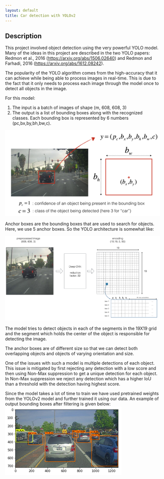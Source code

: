 ```yaml
---
layout: default
title: Car detection with YOLOv2
---
```


## **Description**

This project involved object detection using the very powerful YOLO model. Many of the ideas in this project are described in the two YOLO papers: Redmon et al., 2016 (https://arxiv.org/abs/1506.02640) and Redmon and Farhadi, 2016 (https://arxiv.org/abs/1612.08242).

The popularity of the YOLO algorithm comes from the high-accuracy that it can achieve while being able to process images in real-time. This is due to the fact that it only needs to process each image through the model once to detect all objects in the image. 

For this model:
1. The input is a batch of images of shape (m, 608, 608, 3)
2. The output is a list of bounding boxes along with the recognized classes. Each bounding box is represented by 6 numbers  (pc,bx,by,bh,bw,c).

<img src="/assets/img/box_label.png" alt="Logo" />

Anchor boxes are the bounding boxes that are used to search for objects. Here, we use 5 anchor boxes. So the YOLO architecture is somewhat like:

<img src="/assets/img/yolo_architecture.png" alt="Logo" />

The model tries to detect objects in each of the segments in the 19X19 grid and the segment which holds the center of the object is responsible for detecting the image.

The anchor boxes are of different size so that we can detect both overlapping objects and objects of varying orientation and size.

One of the issues with such a model is multiple detections of each object. This issue is mitigated by first rejecting any detection with a low score and then using Non-Max suppression to get a unique detection for each object. In Non-Max suppression we reject any detection which has a higher IoU than a threshold with the detection having highest score.

Since the model takes a lot of time to train we have used pretrained weights from the YOLOv2 model and further trained it using our data. An example of output bounding boxes after filtering is given below:
<img src="/assets/img/download.png" alt="Logo" />
